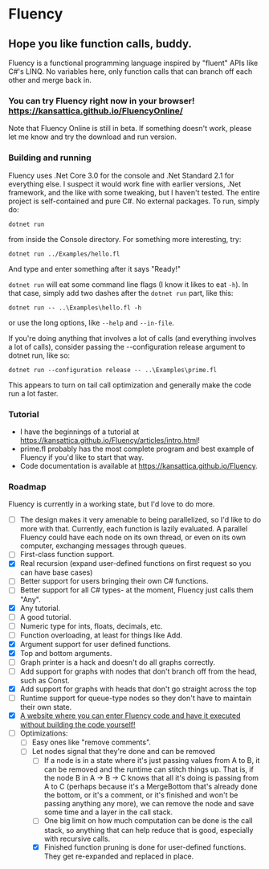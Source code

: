 # Fluency
## Hope you like function calls, buddy.

Fluency is a functional programming language inspired by "fluent" APIs like C#'s LINQ. No variables here, only function calls that can branch off each other and merge back in.

### You can try Fluency right now in your browser! <https://kansattica.github.io/FluencyOnline/>
Note that Fluency Online is still in beta. If something doesn't work, please let me know and try the download and run version.

### Building and running

Fluency uses .Net Core 3.0 for the console and .Net Standard 2.1 for everything else. I suspect it would work fine with earlier versions, .Net framework, and the like with some tweaking, but I haven't tested. The entire project is self-contained and pure C#. No external packages. To run, simply do:

`dotnet run`

from inside the Console directory. For something more interesting, try:

`dotnet run ../Examples/hello.fl`

And type and enter something after it says "Ready!"

`dotnet run` will eat some command line flags (I know it likes to eat `-h`). In that case, simply add two dashes after the `dotnet run` part, like this:

`dotnet run -- ..\Examples\hello.fl -h`

or use the long options, like `--help` and `--in-file`.

If you're doing anything that involves a lot of calls (and everything involves a lot of calls), consider passing the --configuration release argument to dotnet run, like so:

`dotnet run --configuration release -- ..\Examples\prime.fl`

This appears to turn on tail call optimization and generally make the code run a lot faster.

### Tutorial
- I have the beginnings of a tutorial at <https://kansattica.github.io/Fluency/articles/intro.html>!
- prime.fl probably has the most complete program and best example of Fluency if you'd like to start that way.
- Code documentation is available at <https://kansattica.github.io/Fluency>.

### Roadmap
Fluency is currently in a working state, but I'd love to do more.
- [ ] The design makes it very amenable to being parallelized, so I'd like to do more with that. Currently, each function is lazily evaluated. A parallel Fluency could have each node on its own thread, or even on its own computer, exchanging messages through queues.
- [ ] First-class function support.
- [X] Real recursion (expand user-defined functions on first request so you can have base cases)
- [ ] Better support for users bringing their own C# functions.
- [ ] Better support for all C# types- at the moment, Fluency just calls them "Any".
- [X] Any tutorial.
- [ ] A good tutorial.
- [ ] Numeric type for ints, floats, decimals, etc.
- [ ] Function overloading, at least for things like Add.
- [X] Argument support for user defined functions.
- [X] Top and bottom arguments.
- [ ] Graph printer is a hack and doesn't do all graphs correctly.
- [ ] Add support for graphs with nodes that don't branch off from the head, such as Const.
- [X] Add support for graphs with heads that don't go straight across the top
- [ ] Runtime support for queue-type nodes so they don't have to maintain their own state.
- [X] [A website where you can enter Fluency code and have it executed without building the code yourself!](https://kansattica.github.io/FluencyOnline)
- [ ] Optimizations:
    - [ ] Easy ones like "remove comments".
    - [ ] Let nodes signal that they're done and can be removed 
        - [ ] If a node is in a state where it's just passing values from A to B, it can be removed and the runtime can stitch things up. That is, if the node B in A -> B -> C knows that all it's doing is passing from A to C (perhaps because it's a MergeBottom that's already done the bottom, or it's a comment, or it's finished and won't be passing anything any more), we can remove the node and save some time and a layer in the call stack.
        - [ ] One big limit on how much computation can be done is the call stack, so anything that can help reduce that is good, especially with recursive calls.
        - [X] Finished function pruning is done for user-defined functions. They get re-expanded and replaced in place.